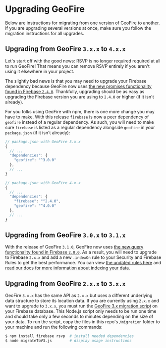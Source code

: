 # Upgrading GeoFire

Below are instructions for migrating from one version of GeoFire to another. If you are upgrading
several versions at once, make sure you follow the migration instructions for all upgrades.


## Upgrading from GeoFire `3.x.x` to `4.x.x`

Let's start off with the good news: RSVP is no longer required required at all to run GeoFire! That
means you can remove RSVP entirely if you aren't using it elsewhere in your project.

The slightly bad news is that you may need to upgrade your Firebase dependency because GeoFire now
uses [the new promises functionality found in Firebase `2.4.0`](https://www.firebase.com/blog/2016-01-21-keeping-our-promises.html).
Thankfully, upgrading should be as easy as upgrading the Firebase version you are using to `2.4.0`
or higher (if it isn't already).

For you folks using GeoFire with npm, there is one more change you may have to make. With this
release `firebase` is now a peer dependency of `geofire` instead of a regular dependency. As such,
you will need to make sure `firebase` is listed as a regular dependency alongside `geofire` in your
`package.json` (if it isn't already):

```js
// package.json with GeoFire 3.x.x
{
  // ...
  "dependencies": {
    "geofire": "^3.0.0"
  },
  // ...
}

// package.json with GeoFire 4.x.x
{
  // ...
  "dependencies": {
    "firebase": "^2.4.0",
    "geofire": "^4.0.0"
  },
  // ...
}
```


## Upgrading from GeoFire `3.0.x` to `3.1.x`

With the release of GeoFire `3.1.0`, GeoFire now uses [the new query functionality found in Firebase
`2.0.0`](https://www.firebase.com/blog/2014-11-04-firebase-realtime-queries.html). As a
result, you will need to upgrade to Firebase `2.x.x` and add a new `.indexOn` rule to your Security
and Firebase Rules to get the best performance. You can view [the updated rules here](../examples/securityRules/rules.json)
and [read our docs for more information about indexing your data](https://www.firebase.com/docs/security/guide/indexing-data.html).


## Upgrading from GeoFire `2.x.x` to `3.x.x`

GeoFire `3.x.x` has the same API as `2.x.x` but uses a different underlying data structure to store
its location data. If you are currently using `2.x.x` and want to upgrade to `3.x.x`, you must run
the [GeoFire 3.x migration script](./migrateToV3.js) on your Firebase database. This Node.js script
only needs to be run one time and should take only a few seconds to minutes depending on the size of
your data. To run the script, copy the files in this repo's `/migration` folder to your machine and
run the following commands:

```bash
$ npm install firebase rsvp  # install needed dependencies
$ node migrateToV3.js        # display usage instructions
```

